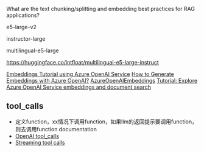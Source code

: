 What are the text chunking/splitting and embedding best practices for RAG applications?

e5-large-v2

instructor-large

multilingual-e5-large

https://huggingface.co/intfloat/multilingual-e5-large-instruct

[Embeddings Tutorial using Azure OpenAI Service](https://clemenssiebler.com/posts/azure-openai-service-embeddings-tutorial/)
[How to Generate Embeddings with Azure OpenAI?](https://thetechplatform.medium.com/how-to-generate-embeddings-with-azure-openai-f0f1a96638b0)
[AzureOpenAIEmbeddings](https://python.langchain.com/docs/integrations/text_embedding/azureopenai/)
[Tutorial: Explore Azure OpenAI Service embeddings and document search](https://learn.microsoft.com/en-us/azure/ai-services/openai/tutorials/embeddings?tabs=python-new%2Ccommand-line&pivots=programming-language-python)

## tool_calls
- 定义function，xx情况下调用function，如果llm的返回提示要调用function，则去调用function
documentation
- [OpenAI tool_calls](https://platform.openai.com/docs/guides/function-calling)
- [Streaming tool calls](https://platform.openai.com/docs/guides/function-calling#advanced-usage)
